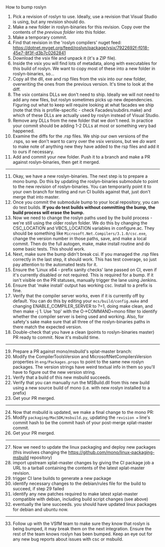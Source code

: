 How to bump roslyn

1. Pick a revision of roslyn to use. Ideally, use a revision that Visual Studio is using, but any revision should do.
2. Make a new folder in roslyn-binaries for this revision. Copy over the contents of the *previous folder* into this folder.
3. Make a temporary commit.
4. Find that revision in the 'roslyn compilers' nuget feed: https://dotnet.myget.org/feed/roslyn/package/vsix/7922692f-f018-45e7-8f3f-d3b7c0262841
5. Download the vsix file and unpack it (it's a ZIP file).
6. Inside the vsix you will find lots of metadata, along with executables for this build of roslyn. We want to copy most of these into a new folder in roslyn-binaries, so...
7. Copy all the dll, exe and rsp files from the vsix into our new folder, overwriting the ones from the previous version. It's time to look at the diff.
8. The vsix contains DLLs we don't need to ship. Ideally we will not need to add any new files, but roslyn sometimes picks up new dependencies. Figuring out what to keep will require looking at what facades we ship (note that this is profile-specific - check Facades/subdirs.make) and which of these DLLs are actually used by roslyn instead of Visual Studio.
9. Remove any DLLs from the new folder that we don't need. In practice your commit should be adding 1-2 DLLs at most or something very bad happened.
10. Examine the diffs for the .rsp files. We ship our own versions of the .rsps, so we don't want to carry over the vsix versions, but we *do* want to make note of anything new they have added to the rsp files and add it to ours if necessary.
11. Add and commit your new folder. Push it to a branch and make a PR against roslyn-binaries, then get it merged.

----

11. Okay, we have a new roslyn-binaries. The next step is to prepare a mono bump. Do this by updating the roslyn-binaries submodule to point to the new revision of roslyn-binaries. You can temporarily point it to your own branch for testing and run CI builds against that, just don't merge that into master.
12. Once you commit the submodule bump to your local repository, you can do test builds. **If you do test builds without committing the bump, the build process will erase the bump.**
13. Now we need to change the roslyn paths used by the build process - we're still using the older roslyn folder. We do this by changing the CSC_LOCATION and VBCS_LOCATION variables in configure.ac. They should be something like ```Microsoft.Net.Compilers/3.1.0/csc.exe```, change the version number in those paths, save, and make a local commit. Then do the full autogen, make, make install routine and do some basic tests. This should work.
14. Next, make sure the bump didn't break csi. If you managed the .rsp files correctly in the last step, it should work. This has test coverage, so just pay attention to the automated tests for it.
15. Ensure the 'Linux x64 - prefix sanity checks' lane passed on CI, even if it's currently disabled or not required. This is required for a bump. If it isn't visible on the PR statuses, manually trigger the lane using Jenkins.
16. Ensure that 'make install' output has working csc. Install to a prefix is fine.
17. Verify that the compiler server works, even if it is currently off by default. You can do this by editing your ```mcs/build/config.make``` and changing ENABLE_COMPILER_SERVER to ?=1, doing make clean, and then make -j 1. Use 'top' with the O->COMMAND=mono filter to identify whether the compiler server is being used and working. Also, for safety's sake make sure that all three of the roslyn-binaries paths in there match the expected version.
18. Double-check that you have a clean (points to roslyn-binaries master) PR ready to commit. Now it's msbuild time.

----

19. Prepare a PR against mono/msbuild's xplat-master branch:
20. Modify the CompilerToolsVersion and MicrosoftNetCompilersVersion properties in ```eng/Packages.props``` to point to the same new roslyn packages. The version strings have weird textual info in them so you'll have to figure out the new version string.
21. Verify that a build of this new msbuild succeeds.
22. Verify that you can manually run the MSBuild.dll from this new build using a new source build of mono (i.e. with new roslyn installed to a prefix)
23. Get your PR merged.

----

24. Now that msbuild is updated, we make a final change to the mono PR:
25. Modify ```packaging/MacSDK/msbuild.py```, updating the ```revision =``` line's commit hash to be the commit hash of your post-merge xplat-master commit.
26. Get your PR merged.

----

27. Now we need to update the linux packaging and deploy new packages (this involves changing the https://github.com/mono/linux-packaging-msbuild repository)
28. import upstream xplat-master changes by giving the CI package job a URL to a tarball containing the contents of the latest xplat-master revision.
29. trigger CI lane builds to generate a new package
30. identify necessary changes to the debian/rules file for the build to succeed, if step 29 failed
31. identify any new patches required to make latest xplat-master compatible with debian, including build script changes (see above)
32. eventually the lane succeeds. you should have updated linux packages for debian and ubuntu now.

----

33. Follow up with the VSfM team to make sure they know that roslyn is being bumped, it may break them on the next integration. Ensure the rest of the team knows roslyn has been bumped. Keep an eye out for any new bug reports about issues with csc or msbuild.
